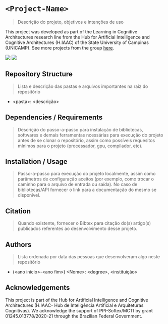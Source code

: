 # `<Project-Name>`

> Descrição do projeto, objetivos e intenções de uso

This project was developed as part of the Learning in Cognitive Architectures research line from 
the Hub for Artificial Intelligence and Cognitive Architectures (H.IAAC) of the State University of Campinas (UNICAMP).
See more projects from the group [here](https://github.com/brgsil/RepoOrganizer).

[![](https://img.shields.io/badge/-H.IAAC-eb901a?style=for-the-badge&labelColor=black)](https://hiaac.unicamp.br/)
[![](https://img.shields.io/badge/-Learning-black?style=for-the-badge)](https://github.com/brgsil/RepoOrganizer)

## Repository Structure
> Lista e descrição das pastas e arquivos importantes na raiz do repositório

- \<pasta>: \<descrição>


## Dependencies / Requirements

> Descrição do passo-a-passo para instalação de bibliotecas, softwares e demais ferramentas
> ncessárias para execução do projeto antes de se clonar o repositório, assim como possíveis
> requesitos mínimos para o projeto (processador, gpu, compilador, etc).

## Installation / Usage

> Passo-a-passo para execução do projeto localmente, assim como parâmetros de configuração
> aceitos (por exemplo, como trocar o caminho para o arquivo de entrada ou saída). No caso de 
> bibliotecas/API fornecer o link para a documentação do mesmo se disponível.

## Citation

> Quando existente, fornecer o Bibtex para citação do(s) artigo(s) publicados referentes ao
> desenvolvimento desse projeto.

## Authors

> Lista ordenada por data das pessoas que desenvolveram algo neste repositório 
  
- (\<ano início>-\<ano fim>) \<Nome>: \<degree>, \<instituição>
  
## Acknowledgements

This project is part of the Hub for Artificial Intelligence and Cognitive Architectures
(H.IAAC- Hub de Inteligência Artificial e Arquiteturas Cognitivas). We acknowledge the 
support of PPI-Softex/MCTI by grant 01245.013778/2020-21 through the Brazilian Federal Government.
